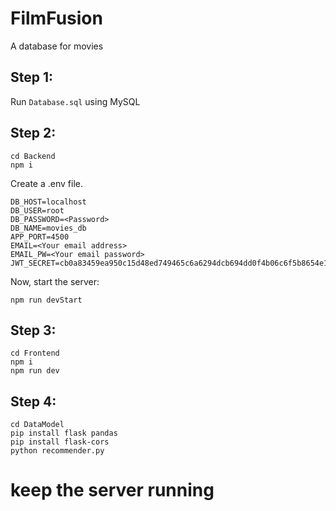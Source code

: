 # FilmFusion
A database for movies

## Step 1:
Run `Database.sql` using MySQL

## Step 2:
```
cd Backend
npm i
```

Create a .env file.
```
DB_HOST=localhost
DB_USER=root
DB_PASSWORD=<Password>
DB_NAME=movies_db
APP_PORT=4500
EMAIL=<Your email address>
EMAIL_PW=<Your email password>
JWT_SECRET=cb0a83459ea950c15d48ed749465c6a6294dcb694dd0f4b06c6f5b8654e10f2e0c292110678e64bba13539f32756b9e6984128e4d1df6136f065548188a41bd1

```

Now, start the server:
```
npm run devStart
```

## Step 3:
```
cd Frontend
npm i
npm run dev
```

## Step 4:
```
cd DataModel
pip install flask pandas
pip install flask-cors
python recommender.py
```

# keep the server running